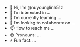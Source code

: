 - 👋 Hi, I’m @huyounglinh51z
- 👀 I’m interested in ...
- 🌱 I’m currently learning ...
- 💞️ I’m looking to collaborate on ...
- 📫 How to reach me ...
- 😄 Pronouns: ...
- ⚡ Fun fact: ...

<!---
huyounglinh51z/huyounglinh51z is a ✨ special ✨ repository because its `README.md` (this file) appears on your GitHub profile.
You can click the Preview link to take a look at your changes.
--->
